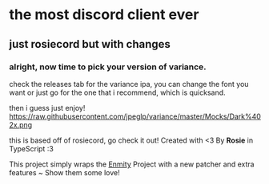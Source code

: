 # the most discord client ever

## just rosiecord but with changes

### alright, now time to pick your version of variance. 

check the releases tab for the variance ipa, you can change the font you want or just go for the one that i recommend, which is quicksand.

then i guess just enjoy! 
https://raw.githubusercontent.com/jpeglp/variance/master/Mocks/Dark%402x.png

this is based off of rosiecord, go check it out!
Created with <3 By **Rosie** in TypeScript :3

This project simply wraps the [Enmity](https://github.com/enmity-mod/enmity) Project with a new patcher and extra features ~ Show them some love!
